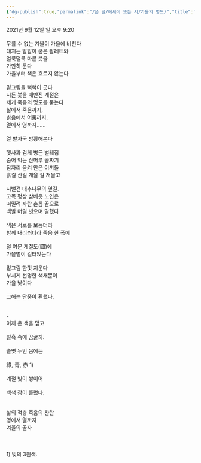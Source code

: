 ```yaml
---
{"dg-publish":true,"permalink":"/쓴 글/에세이 또는 시/가을의 명도/","title":"가을의 명도","tags":["가을","단풍","계절","죽음"],"noteIcon":""}
---
```


2021년 9월 12일 일 오후 9:20<br/>
<br/>
무를 수 없는 겨울이 가을에 비친다<br/>
대지는 알알이 굳은 팔레트와<br/>
얼룩덜룩 마른 붓을<br/>
가만히 둔다<br/>
가을부터 색은 흐르지 않는다<br/>
<br/>
밑그림을 뻑뻑이 긋다<br/>
시든 붓을 매만진 계절은<br/>
제게 죽음의 명도를 묻는다<br/>
삶에서 죽음까지,<br/>
밝음에서 어둠까지,<br/>
열에서 영까지……<br/>
<br/>
열 발자국 방황해본다<br/>
<br/>
햇사과 검게 병든 벌레집<br/>
숨어 익는 산머루 골짜기 <br/>
잠자리 움켜 안은 이끼돌<br/>
흙길 산길 개울 길 저물고<br/>
<br/>
시뻘건 대추나무의 옆길.<br/>
고목 평상 삼베옷 노인은<br/>
떠밀려 자란 손톱 끝으로<br/>
백발 머릴 빗으며 말했다<br/>
<br/>
색은 서로를 보듬더라<br/>
함께 내리쬐더라 죽음 한 폭에<br/>
<br/>
덜 여문 계절도(圖)에<br/>
가을볕이 걸터앉는다<br/>
<br/>
밑그림 한껏 지운다<br/>
부시게 선명한 색채뿐이<br/>
가을 낯이다<br/>
<br/>
그해는 단풍이 환했다.<br/>
<br/>
<br/>
-<br/>
이제 온 색을 덮고<br/>
<br/>
칠흑 속에 꿈꿀까.<br/>
<br/>
슬몃 누인 몸에는<br/>
<br/>
綠, 靑, 赤 1)<br/>
<br/>
계절 빛이 쌓이어<br/>
<br/>
백색 잠이 흘렀다.<br/>
<br/>
<br/>
삶의 적층 죽음의 찬란<br/>
영에서 열까지<br/>
겨울의 골자<br/>
<br/>
<br/>
<br/>
1) 빛의 3원색. <br/>
<br/>
